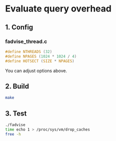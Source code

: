 # Evaluate query overhead
## 1. Config
### fadvise_thread.c 
```c
#define NTHREADS (32)
#define NPAGES (1024 * 1024 / 4)
#define HOTSECT (SIZE * NPAGES)
```
You can adjust options above. 

## 2. Build
```sh
make
```

## 3. Test
```sh
./fadvise
time echo 1 > /proc/sys/vm/drop_caches
free -h
```
